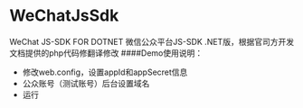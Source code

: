 WeChatJsSdk
===========
WeChat JS-SDK FOR DOTNET 微信公众平台JS-SDK .NET版，根据官司方开发文档提供的php代码修翻译修改
####Demo使用说明：
- 修改web.config，设置appId和appSecret信息
- 公众账号（测试账号）后台设置域名
- 运行
